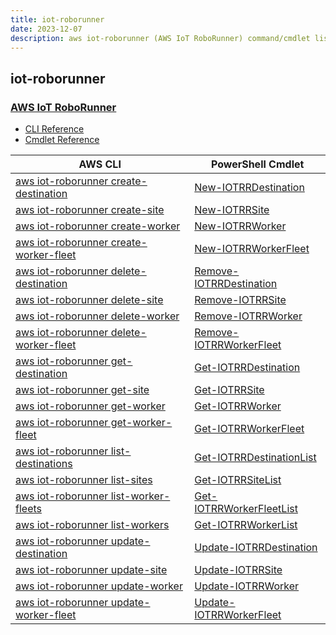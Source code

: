 ```yaml
---
title: iot-roborunner
date: 2023-12-07
description: aws iot-roborunner (AWS IoT RoboRunner) command/cmdlet list.
---
```


## iot-roborunner

### [AWS IoT RoboRunner](https://aws.amazon.com/roborunner/)

* [CLI Reference](https://awscli.amazonaws.com/v2/documentation/api/latest/reference/iot-roborunner/index.html)
* [Cmdlet Reference](https://docs.aws.amazon.com/powershell/latest/reference/items/IoTRoboRunner_cmdlets.html)

|AWS CLI|PowerShell Cmdlet|
|----|----|
|[aws iot-roborunner create-destination](https://awscli.amazonaws.com/v2/documentation/api/latest/reference/iot-roborunner/create-destination.html)|[New-IOTRRDestination](https://docs.aws.amazon.com/powershell/latest/reference/items/New-IOTRRDestination.html)|
|[aws iot-roborunner create-site](https://awscli.amazonaws.com/v2/documentation/api/latest/reference/iot-roborunner/create-site.html)|[New-IOTRRSite](https://docs.aws.amazon.com/powershell/latest/reference/items/New-IOTRRSite.html)|
|[aws iot-roborunner create-worker](https://awscli.amazonaws.com/v2/documentation/api/latest/reference/iot-roborunner/create-worker.html)|[New-IOTRRWorker](https://docs.aws.amazon.com/powershell/latest/reference/items/New-IOTRRWorker.html)|
|[aws iot-roborunner create-worker-fleet](https://awscli.amazonaws.com/v2/documentation/api/latest/reference/iot-roborunner/create-worker-fleet.html)|[New-IOTRRWorkerFleet](https://docs.aws.amazon.com/powershell/latest/reference/items/New-IOTRRWorkerFleet.html)|
|[aws iot-roborunner delete-destination](https://awscli.amazonaws.com/v2/documentation/api/latest/reference/iot-roborunner/delete-destination.html)|[Remove-IOTRRDestination](https://docs.aws.amazon.com/powershell/latest/reference/items/Remove-IOTRRDestination.html)|
|[aws iot-roborunner delete-site](https://awscli.amazonaws.com/v2/documentation/api/latest/reference/iot-roborunner/delete-site.html)|[Remove-IOTRRSite](https://docs.aws.amazon.com/powershell/latest/reference/items/Remove-IOTRRSite.html)|
|[aws iot-roborunner delete-worker](https://awscli.amazonaws.com/v2/documentation/api/latest/reference/iot-roborunner/delete-worker.html)|[Remove-IOTRRWorker](https://docs.aws.amazon.com/powershell/latest/reference/items/Remove-IOTRRWorker.html)|
|[aws iot-roborunner delete-worker-fleet](https://awscli.amazonaws.com/v2/documentation/api/latest/reference/iot-roborunner/delete-worker-fleet.html)|[Remove-IOTRRWorkerFleet](https://docs.aws.amazon.com/powershell/latest/reference/items/Remove-IOTRRWorkerFleet.html)|
|[aws iot-roborunner get-destination](https://awscli.amazonaws.com/v2/documentation/api/latest/reference/iot-roborunner/get-destination.html)|[Get-IOTRRDestination](https://docs.aws.amazon.com/powershell/latest/reference/items/Get-IOTRRDestination.html)|
|[aws iot-roborunner get-site](https://awscli.amazonaws.com/v2/documentation/api/latest/reference/iot-roborunner/get-site.html)|[Get-IOTRRSite](https://docs.aws.amazon.com/powershell/latest/reference/items/Get-IOTRRSite.html)|
|[aws iot-roborunner get-worker](https://awscli.amazonaws.com/v2/documentation/api/latest/reference/iot-roborunner/get-worker.html)|[Get-IOTRRWorker](https://docs.aws.amazon.com/powershell/latest/reference/items/Get-IOTRRWorker.html)|
|[aws iot-roborunner get-worker-fleet](https://awscli.amazonaws.com/v2/documentation/api/latest/reference/iot-roborunner/get-worker-fleet.html)|[Get-IOTRRWorkerFleet](https://docs.aws.amazon.com/powershell/latest/reference/items/Get-IOTRRWorkerFleet.html)|
|[aws iot-roborunner list-destinations](https://awscli.amazonaws.com/v2/documentation/api/latest/reference/iot-roborunner/list-destinations.html)|[Get-IOTRRDestinationList](https://docs.aws.amazon.com/powershell/latest/reference/items/Get-IOTRRDestinationList.html)|
|[aws iot-roborunner list-sites](https://awscli.amazonaws.com/v2/documentation/api/latest/reference/iot-roborunner/list-sites.html)|[Get-IOTRRSiteList](https://docs.aws.amazon.com/powershell/latest/reference/items/Get-IOTRRSiteList.html)|
|[aws iot-roborunner list-worker-fleets](https://awscli.amazonaws.com/v2/documentation/api/latest/reference/iot-roborunner/list-worker-fleets.html)|[Get-IOTRRWorkerFleetList](https://docs.aws.amazon.com/powershell/latest/reference/items/Get-IOTRRWorkerFleetList.html)|
|[aws iot-roborunner list-workers](https://awscli.amazonaws.com/v2/documentation/api/latest/reference/iot-roborunner/list-workers.html)|[Get-IOTRRWorkerList](https://docs.aws.amazon.com/powershell/latest/reference/items/Get-IOTRRWorkerList.html)|
|[aws iot-roborunner update-destination](https://awscli.amazonaws.com/v2/documentation/api/latest/reference/iot-roborunner/update-destination.html)|[Update-IOTRRDestination](https://docs.aws.amazon.com/powershell/latest/reference/items/Update-IOTRRDestination.html)|
|[aws iot-roborunner update-site](https://awscli.amazonaws.com/v2/documentation/api/latest/reference/iot-roborunner/update-site.html)|[Update-IOTRRSite](https://docs.aws.amazon.com/powershell/latest/reference/items/Update-IOTRRSite.html)|
|[aws iot-roborunner update-worker](https://awscli.amazonaws.com/v2/documentation/api/latest/reference/iot-roborunner/update-worker.html)|[Update-IOTRRWorker](https://docs.aws.amazon.com/powershell/latest/reference/items/Update-IOTRRWorker.html)|
|[aws iot-roborunner update-worker-fleet](https://awscli.amazonaws.com/v2/documentation/api/latest/reference/iot-roborunner/update-worker-fleet.html)|[Update-IOTRRWorkerFleet](https://docs.aws.amazon.com/powershell/latest/reference/items/Update-IOTRRWorkerFleet.html)|

